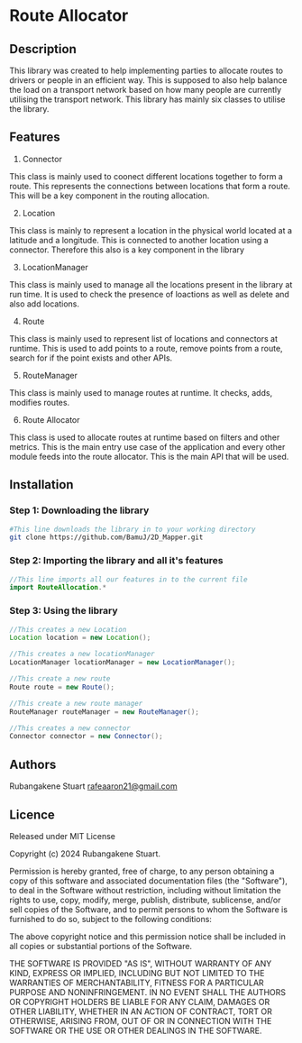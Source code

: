 # Route Allocator

## Description
This library was created to help implementing parties to allocate routes to drivers or people in an efficient way. This is supposed to also help balance the load on a transport network based on how many people are currently utilising the transport network. This library has mainly six classes to utilise the library.

## Features
1. Connector

This class is mainly used to coonect different locations together to form a route. This represents the connections between locations that form a route. This will be a key component in the routing allocation.

2. Location

This class is mainly to represent a location in the physical world located at a latitude and a longitude. This is connected to another location using a connector. Therefore this also is a key component in the library

3. LocationManager

This class is mainly used to manage all the locations present in the library at run time. It is used to check  the presence of loactions as well as delete and also add locations.

4. Route

This class is mainly used to represent list of locations and connectors at runtime. This is used to add points to a route, remove points from a route, search for if the point exists and other APIs.

5. RouteManager

This class is mainly used to manage routes at runtime. It checks, adds, modifies routes.

6. Route Allocator

This class is used to allocate routes at runtime based on filters and other metrics. This is the main entry use case of the application and every other module feeds into the route allocator. This is the main API that will be used.

## Installation
### Step 1: Downloading the library
```bash
#This line downloads the library in to your working directory
git clone https://github.com/BamuJ/2D_Mapper.git
```

### Step 2: Importing the library and all it's features
```java
//This line imports all our features in to the current file
import RouteAllocation.*
```

### Step 3: Using the library
```java
//This creates a new Location
Location location = new Location();

//This creates a new locationManager
LocationManager locationManager = new LocationManager();

//This create a new route
Route route = new Route();

//This create a new route manager
RouteManager routeManager = new RouteManager();

//This creates a new connector
Connector connector = new Connector();
```

## Authors
Rubangakene Stuart rafeaaron21@gmail.com

## Licence
Released under MIT License

Copyright (c) 2024 Rubangakene Stuart.

Permission is hereby granted, free of charge, to any person obtaining a copy of this software and associated documentation files (the "Software"), to deal in the Software without restriction, including without limitation the rights to use, copy, modify, merge, publish, distribute, sublicense, and/or sell copies of the Software, and to permit persons to whom the Software is furnished to do so, subject to the following conditions:

The above copyright notice and this permission notice shall be included in all copies or substantial portions of the Software.

THE SOFTWARE IS PROVIDED "AS IS", WITHOUT WARRANTY OF ANY KIND, EXPRESS OR IMPLIED, INCLUDING BUT NOT LIMITED TO THE WARRANTIES OF MERCHANTABILITY, FITNESS FOR A PARTICULAR PURPOSE AND NONINFRINGEMENT. IN NO EVENT SHALL THE AUTHORS OR COPYRIGHT HOLDERS BE LIABLE FOR ANY CLAIM, DAMAGES OR OTHER LIABILITY, WHETHER IN AN ACTION OF CONTRACT, TORT OR OTHERWISE, ARISING FROM, OUT OF OR IN CONNECTION WITH THE SOFTWARE OR THE USE OR OTHER DEALINGS IN THE SOFTWARE.